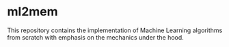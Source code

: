 # ml2mem
This repository contains the implementation of Machine Learning algorithms from scratch with emphasis on the mechanics under the hood.
